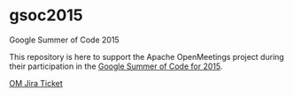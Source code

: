# gsoc2015
Google Summer of Code 2015

This repository is here to support the Apache OpenMeetings project during their participation in the [Google Summer of Code for 2015](https://www.google-melange.com/gsoc/homepage/google/gsoc2015). 

[OM Jira Ticket](https://issues.apache.org/jira/browse/OPENMEETINGS-1178)

